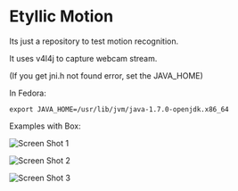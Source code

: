 Etyllic Motion
==============

Its just a repository to test motion recognition.

It uses v4l4j to capture webcam stream. 

(If you get jni.h not found error, set the JAVA_HOME)

In Fedora:

```
export JAVA_HOME=/usr/lib/jvm/java-1.7.0-openjdk.x86_64
```

Examples with Box:


![Screen Shot 1](https://raw.github.com/yuripourre/etyllic-motion/master/screenshots/screenshot1.png)

![Screen Shot 2](https://raw.github.com/yuripourre/etyllic-motion/master/screenshots/screenshot2.png)

![Screen Shot 3](https://raw.github.com/yuripourre/etyllic-motion/master/screenshots/screenshot3.png)
